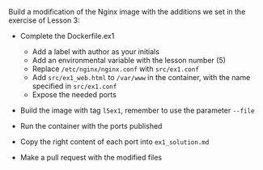 Build a modification of the Nginx image with the additions we set in the exercise of Lesson 3:

- Complete the Dockerfile.ex1
  - Add a label with author as your initials
  - Add an environmental variable with the lesson number (5)
  - Replace `/etc/nginx/nginx.conf` with `src/ex1.conf`
  - Add `src/ex1_web.html` to `/var/www` in the container, with the name specified in `src/ex1.conf`
  - Expose the needed ports

- Build the image with tag `l5ex1`, remember to use the parameter `--file`
- Run the container with the ports published
- Copy the right content of each port into `ex1_solution.md`
- Make a pull request with the modified files
